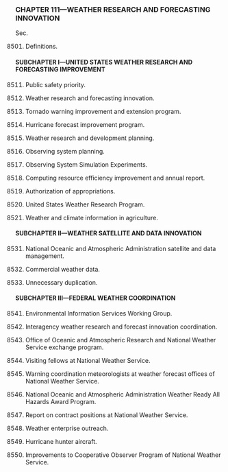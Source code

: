 ### **CHAPTER 111—WEATHER RESEARCH AND FORECASTING INNOVATION** ###

Sec.

8501. Definitions.

#### SUBCHAPTER I—UNITED STATES WEATHER RESEARCH AND FORECASTING IMPROVEMENT ####

8511. Public safety priority.

8512. Weather research and forecasting innovation.

8513. Tornado warning improvement and extension program.

8514. Hurricane forecast improvement program.

8515. Weather research and development planning.

8516. Observing system planning.

8517. Observing System Simulation Experiments.

8518. Computing resource efficiency improvement and annual report.

8519. Authorization of appropriations.

8520. United States Weather Research Program.

8521. Weather and climate information in agriculture.

#### SUBCHAPTER II—WEATHER SATELLITE AND DATA INNOVATION ####

8531. National Oceanic and Atmospheric Administration satellite and data management.

8532. Commercial weather data.

8533. Unnecessary duplication.

#### SUBCHAPTER III—FEDERAL WEATHER COORDINATION ####

8541. Environmental Information Services Working Group.

8542. Interagency weather research and forecast innovation coordination.

8543. Office of Oceanic and Atmospheric Research and National Weather Service exchange program.

8544. Visiting fellows at National Weather Service.

8545. Warning coordination meteorologists at weather forecast offices of National Weather Service.

8546. National Oceanic and Atmospheric Administration Weather Ready All Hazards Award Program.

8547. Report on contract positions at National Weather Service.

8548. Weather enterprise outreach.

8549. Hurricane hunter aircraft.

8550. Improvements to Cooperative Observer Program of National Weather Service.